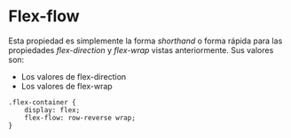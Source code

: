# Flex-flow

Esta propiedad es simplemente la forma _shorthand_ o forma rápida para las propiedades _flex-direction_ y _flex-wrap_ vistas anteriormente. Sus valores son:

* Los valores de flex-direction
* Los valores de flex-wrap

```text
.flex-container {
    display: flex;
    flex-flow: row-reverse wrap;
}
```

